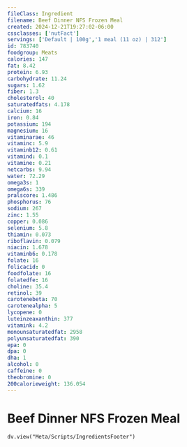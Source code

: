 ```yaml
---
fileClass: Ingredient
filename: Beef Dinner NFS Frozen Meal
created: 2024-12-21T19:27:02-06:00
cssclasses: ['nutFact']
servings: ['Default | 100g','1 meal (11 oz) | 312']
id: 783740
foodgroup: Meats
calories: 147
fat: 8.42
protein: 6.93
carbohydrate: 11.24
sugars: 1.62
fiber: 1.3
cholesterol: 40
saturatedfats: 4.178
calcium: 16
iron: 0.84
potassium: 194
magnesium: 16
vitaminarae: 46
vitaminc: 5.9
vitaminb12: 0.61
vitamind: 0.1
vitamine: 0.21
netcarbs: 9.94
water: 72.29
omega3s: 1
omega6s: 339
pralscore: 1.486
phosphorus: 76
sodium: 267
zinc: 1.55
copper: 0.086
selenium: 5.8
thiamin: 0.073
riboflavin: 0.079
niacin: 1.678
vitaminb6: 0.178
folate: 16
folicacid: 0
foodfolate: 16
folatedfe: 16
choline: 35.4
retinol: 39
carotenebeta: 70
carotenealpha: 5
lycopene: 0
luteinzeaxanthin: 377
vitamink: 4.2
monounsaturatedfat: 2958
polyunsaturatedfat: 390
epa: 0
dpa: 0
dha: 1
alcohol: 0
caffeine: 0
theobromine: 0
200calorieweight: 136.054
---
```


# Beef Dinner NFS Frozen Meal

```dataviewjs
dv.view("Meta/Scripts/IngredientsFooter")
```